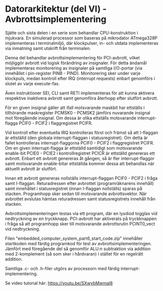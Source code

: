 # Datorarkitektur (del VI) - Avbrottsimplementering
Sjätte och sista delen i en serie som behandlar CPU-konstruktion i mjukvara. 
En simulerad processor som baseras på mikrodator ATmega328P implementeras i terminalmiljö,
där klockpulser, in- och utdata implementeras via inmatning samt utskrift från terminalen.

Denna del behandlar avbrottsimplementering för PCI-avbrott, vilket möjliggör avbrott vid
logisk förändring av insignaler. För detta ändamål implementeras monitorering av insignaler
på samtliga I/O-portar (via innehållet i pin-register PINB - PIND).
Monitorering sker under varje klockpuls, medan kontroll efter IRQ (interrupt requests) 
enbart genomförs i slutet av varje execute-fas.

Även instruktioner SEI, CLI samt RETI implementeras för att kunna aktivera 
respektive inaktivera avbrott samt genomföra återhopp efter slutfört avbrott.

För en given insignal gäller att ifall motsvarande maskbit har ettställs i tillhörande 
maskregister PCMSK0 - PCMSK2 jämförs nuvarande insignal mot föregående insignal. 
Om dessa är olika ettställs motsvarande interrupt-flagga PCIF0 - PCIF2 i flaggregistret PCIFR.

Vid kontroll efter eventuella IRQ kontrolleras först och främst så att I-flaggan är ettställd
(den globala interrupt-flaggan i statusregistret). Om detta är fallet kontrolleras interrupt-flaggorna 
PCIF0 - PCIF2 i flaggregistret PCIFR. Om en given interrupt-flagga är ettställd samtidigt som 
motsvarande enable-bit PCIE0 - PCIE2 i kontrollregistret PCICR är ettställd genereras ett avbrott. 
Enbart ett avbrott genereras åt gången, så är fler interrupt-flaggor samt motsvarande enable-bitar 
ettställda kommer dessa att behandlas när aktuellt avbrott är slutfört.

Innan ett avbrott genereras nollställs interrupt-flaggan PCIF0 - PCIF2 i fråga samt I-flaggan. 
Returadressen efter avbrottet (programräknarens innehåll) samt innehållet i statusregistret 
(innan I-flaggan nollställs) sparas på stacken. Programhopp sker sedan till motsvarande avbrottsvektor. 
När avbrottet avslutas hämtas returadressen samt statusregistrets innehåll från stacken.

Avbrottsimplementeringen testas via ett program, där en lysdiod togglas vid nedtryckning av en tryckknapp.
PCI-avbrott har aktiverats på tryckknappen i fråga så att programhopp sker till motsvarande avbrottsrutin 
PCINT0_vect vid nedtryckning.

Filen "embedded_computer_system_part6_start_code.zip" innehåller startkoden med färdig programkod för 
test av avbrottsimplementeringen. Jämfört med föregående del så genomför ALU:n subtraktion via addition med
2-komplement (så som sker i hårdvaran) i stället för en regelrätt addition.

Samtliga .c- och .h-filer utgörs av processorn med färdig interrupt-implementering.

Se video tutorial här:
https://youtu.be/SXwybMwmal8